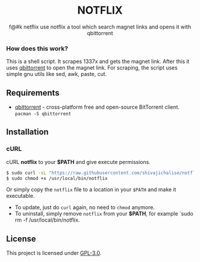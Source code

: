 <h1 align="center">NOTFLIX</h1>
<p align="center">f@#k netflix use notflix a tool which search magnet links and opens it with qbittorrent</p>

### How does this work?

This is a shell script. It scrapes 1337x and gets the magnet link.
After this it uses [qbittorrent](https://www.qbittorrent.org/) to open the magnet link.
For scraping, the script uses simple gnu utils like sed, awk, paste, cut.

## Requirements

- [qbittorrent](https://www.qbittorrent.org/) - cross-platform free and open-source BitTorrent client. `pacman -S qbittorrent`

## Installation

### cURL

cURL **notflix** to your **$PATH** and give execute permissions.

```sh
$ sudo curl -sL "https://raw.githubusercontent.com/shivajichalise/notflix/gui/notflix" -o /usr/local/bin/notflix
$ sudo chmod +x /usr/local/bin/notflix
```

Or simply copy the `notflix` file to a location in your `$PATH` and make it executable.

- To update, just do `curl` again, no need to `chmod` anymore.
- To uninstall, simply remove `notflix` from your **$PATH**, for example `sudo rm -f /usr/local/bin/notflix.

## License

This project is licensed under [GPL-3.0](https://raw.githubusercontent.com/Illumina/licenses/master/gpl-3.0.txt).
